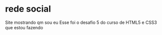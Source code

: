 # rede social
 Site mostrando qm sou eu
 Esse foi o desafio 5 do curso de HTML5 e CSS3 que estou fazendo
